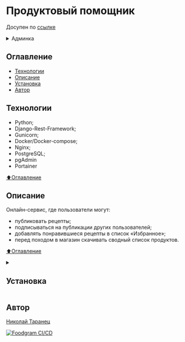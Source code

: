 # Продуктовый помощник

Досупен по [ссылке](http://nvtaranets.ru)

<details>
  <summary> Админка </summary>

```py
email: rev@rev.ru
password: asdfQWER12#$
```

</details>

## Оглавление

- [Технологии](#технологии)
- [Описание](#описание)
- <a href="#structure"> Установка </a>
- [Автор](#автор)

## Технологии

- Python;
- Django-Rest-Framework;
- Gunicorn;
- Docker/Docker-compose;
- Nginx;
- PostgreSQL;
- pgAdmin
- Portainer

[⬆️Оглавление](#оглавление)

## Описание

 Онлайн-сервис, где пользователи могут:

- публиковать рецепты;
- подписываться на публикации других пользователей;
- добавлять понравившиеся рецепты в список «Избранное»;
- перед походом в магазин скачивать сводный список продуктов.

[⬆️Оглавление](#оглавление)

<details>
  <summary>
    <h2 id="structure"> Установка </h2>
  </summary>

### Структура проекта:

```cmd
|   .gitignore
|   README.md
|   setup.cfg
|
+---.github  <-- Action для CI/CD проекта
|   \---workflows
|           ci-cd.yml
|
+---backend
|   \---foodgram  <-- Бекенд проекта "Продуктовый помошник"
|       |   db.sqlite3
|       |   Dockerfile
|       |   manage.py
|       |   requirements.txt
|       |
|       +---api
|       |       apps.py
|       |       filters.py
|       |       pagination.py
|       |       permissions.py
|       |       serializers.py
|       |       urls.py
|       |       utilites.py
|       |       views.py
|       |       __init__.py
|       |
|       +---fonts
|       |       times.ttf
|       |
|       +---foodgram
|       |       asgi.py
|       |       settings.py
|       |       urls.py
|       |       wsgi.py
|       |       __init__.py
|       |
|       +---media
|       |   \---recipes
|       |
|       +---recipes
|       |   |   admin.py
|       |   |   apps.py
|       |   |   models.py
|       |   |   __init__.py
|       |   |
|       |   +---management
|       |       |   __init__.py
|       |       |
|       |       +---commands  <-- Менеджмент команда для заполнения Модели "Ингредиенты"
|       |               import_csv_data.py
|       |
|       +---static
|       |
|       \---users
|           |   admin.py
|           |   apps.py
|           |   forms.py
|           |   managers.py
|           |   models.py
|           |   validators.py
|           |   __init__.py
|           |
|           +---migrations
|
+---data  <-- Данные для наполнения БД "Ингредиенты"
|       fixtures.json.gz
|       ingredients.csv
|       media_recipes.tar
|
+---docs  <-- Документация по API
|       openapi-schema.yml
|       redoc.html
|
+---frontend  <-- Фронтенд для сборки файлов
|   |   Dockerfile
|   ...
|         
+---infra  <-- Сборка контейнеров, настройка сервера
|       docker-compose.yml
|       nginx.conf
|       
\---venv
|   ...
```

- Склонируйте репозиторий на свой компьютер:

```py
https://github.com/nvtaranets/foodgram-project-react/
```

- Соберите контейнеры из папки `infra`:

```py
docker-compose up -d
```

- В контейнере **backend**:
    - выполните миграции;
    - соберите статику проекта  
    - установите **superuser**;
    - заполните БД исходными данными:

```py
docker-compose exec backend python manage.py migrate users
docker-compose exec backend python manage.py migrate --fake-initial --run-syncdb
docker-compose exec backend python manage.py collectstatic --no-input
docker-compose exec backend bash
python manage.py createsuperuser
.
.
.
exit
docker-compose exec backend python manage.py imort_csv_data ingredients.csv
```

[⬆️Оглавление](#оглавление)

</details>

## Автор

[Николай Таранец](https://github.com/nvtaranets)  


[![Foodgram CI/CD](https://github.com/NVTaranets/foodgram-project-react/actions/workflows/ci-cd.yml/badge.svg)](https://github.com/NVTaranets/foodgram-project-react/actions/workflows/ci-cd.yml)